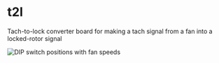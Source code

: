 # t2l
Tach-to-lock converter board for making a tach signal from a fan into a locked-rotor signal

![DIP switch positions with fan speeds](https://github.com/BhSimon/t2l/assets/7036461/191c580e-5e13-45c6-a511-9e7c35e60cd3)


